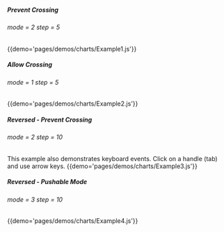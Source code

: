 ##### Prevent Crossing
###### mode = 2 step = 5 
{{demo='pages/demos/charts/Example1.js'}}

##### Allow Crossing
###### mode = 1 step = 5 
{{demo='pages/demos/charts/Example2.js'}}

##### Reversed - Prevent Crossing
###### mode = 2 step = 10
This example also demonstrates keyboard events. Click on a handle (tab) and use arrow keys.
{{demo='pages/demos/charts/Example3.js'}}

##### Reversed - Pushable Mode
###### mode = 3 step = 10 
{{demo='pages/demos/charts/Example4.js'}}